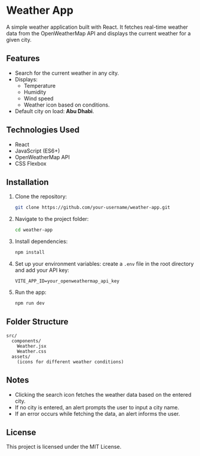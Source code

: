 # Weather App

A simple weather application built with React. It fetches real-time weather data from the OpenWeatherMap API and displays the current weather for a given city.

## Features

- Search for the current weather in any city.
- Displays:
  - Temperature
  - Humidity
  - Wind speed
  - Weather icon based on conditions.
- Default city on load: **Abu Dhabi**.

## Technologies Used

- React
- JavaScript (ES6+)
- OpenWeatherMap API
- CSS Flexbox

## Installation

1. Clone the repository:
   ```bash
   git clone https://github.com/your-username/weather-app.git
   ```
2. Navigate to the project folder:
   ```bash
   cd weather-app
   ```
3. Install dependencies:
   ```bash
   npm install
   ```
4. Set up your environment variables: create a `.env` file in the root directory and add your API key:
   ```env
   VITE_APP_ID=your_openweathermap_api_key
   ```
5. Run the app:
   ```bash
   npm run dev
   ```

## Folder Structure

```
src/
  components/
    Weather.jsx
    Weather.css
  assets/
    (icons for different weather conditions)
```

## Notes

- Clicking the search icon fetches the weather data based on the entered city.
- If no city is entered, an alert prompts the user to input a city name.
- If an error occurs while fetching the data, an alert informs the user.

## License

This project is licensed under the MIT License.